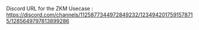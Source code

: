 Discord URL for the ZKM Usecase : https://discord.com/channels/1125877344972849232/1234942017591578715/1285649797813899286
